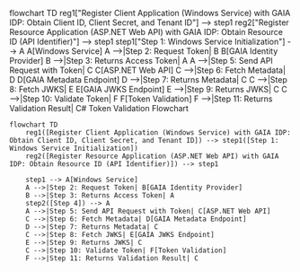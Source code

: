 flowchart TD
    reg1["Register Client Application (Windows Service) with GAIA IDP: Obtain Client ID, Client Secret, and Tenant ID"] --> step1
    reg2["Register Resource Application (ASP.NET Web API) with GAIA IDP: Obtain Resource ID (API Identifier)"] --> step1
    step1["Step 1: Windows Service Initialization"] --> A
    A[Windows Service]
    A -->|Step 2: Request Token| B
    B[GAIA Identity Provider]
    B -->|Step 3: Returns Access Token| A
    A -->|Step 5: Send API Request with Token| C
    C[ASP.NET Web API]
    C -->|Step 6: Fetch Metadata| D
    D[GAIA Metadata Endpoint]
    D -->|Step 7: Returns Metadata| C
    C -->|Step 8: Fetch JWKS| E
    E[GAIA JWKS Endpoint]
    E -->|Step 9: Returns JWKS| C
    C -->|Step 10: Validate Token| F
    F[Token Validation]
    F -->|Step 11: Returns Validation Result| C# Token Validation Flowchart

```mermaid
flowchart TD
    reg1([Register Client Application (Windows Service) with GAIA IDP: Obtain Client ID, Client Secret, and Tenant ID]) --> step1([Step 1: Windows Service Initialization])
    reg2([Register Resource Application (ASP.NET Web API) with GAIA IDP: Obtain Resource ID (API Identifier)]) --> step1

    step1 --> A[Windows Service]
    A -->|Step 2: Request Token| B[GAIA Identity Provider]
    B -->|Step 3: Returns Access Token| A
    step2([Step 4]) --> A
    A -->|Step 5: Send API Request with Token| C[ASP.NET Web API]
    C -->|Step 6: Fetch Metadata| D[GAIA Metadata Endpoint]
    D -->|Step 7: Returns Metadata| C
    C -->|Step 8: Fetch JWKS| E[GAIA JWKS Endpoint]
    E -->|Step 9: Returns JWKS| C
    C -->|Step 10: Validate Token| F[Token Validation]
    F -->|Step 11: Returns Validation Result| C
